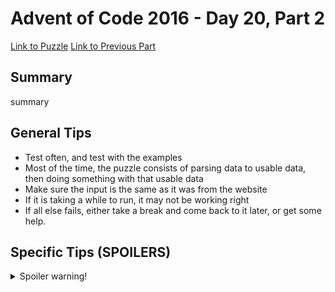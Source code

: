 # Advent of Code 2016 - Day 20, Part 2

[Link to Puzzle](https://adventofcode.com/2016/day/20#part2)
[Link to Previous Part](https://github.com/CodingAP/unofficial-aoc-syllabus/blob/main/years/2016/day20/part1.md)

## Summary
summary

## General Tips
- Test often, and test with the examples
- Most of the time, the puzzle consists of parsing data to usable data, then doing something with that usable data
- Make sure the input is the same as it was from the website
- If it is taking a while to run, it may not be working right
- If all else fails, either take a break and come back to it later, or get some help.

## Specific Tips (SPOILERS)
<details> <summary>Spoiler warning!</summary>

specific tips

</details>